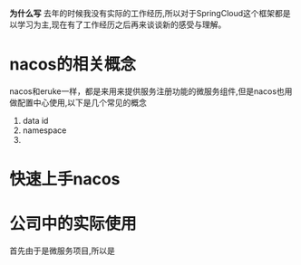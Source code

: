 **为什么写**
去年的时候我没有实际的工作经历,所以对于SpringCloud这个框架都是以学习为主,现在有了工作经历之后再来谈谈新的感受与理解。  
# nacos的相关概念
nacos和eruke一样，都是来用来提供服务注册功能的微服务组件,但是nacos也用做配置中心使用,以下是几个常见的概念  
1. data id
2. namespace
3. 
# 快速上手nacos
# 公司中的实际使用
首先由于是微服务项目,所以是